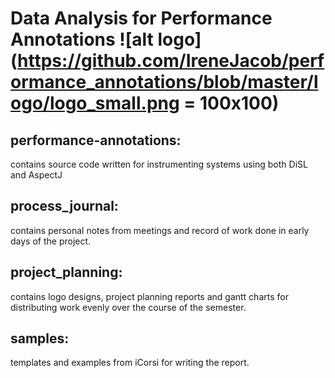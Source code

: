 # Data Analysis for Performance Annotations  ![alt logo](https://github.com/IreneJacob/performance_annotations/blob/master/logo/logo_small.png = 100x100) 

## performance-annotations:
contains source code written for instrumenting systems using both DiSL and AspectJ

## process_journal:

contains personal notes from meetings and record of work done in early days of the project.

## project_planning:

contains logo designs, project planning reports and gantt charts for distributing work evenly over the course of the semester.

## samples:

templates and examples from iCorsi for writing the report.
